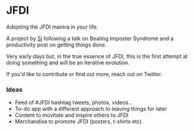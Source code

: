 # JFDI

Adopting the JFDI mantra in your life.

A project by [Si](https://twitter.com/Si) following a talk on Beating Imposter Syndrome and a productivity post on getting things done.

Very early days but, in the true essence of JFDI, this is the first attempt at doing something and will be an iterative evolution.

If you'd like to contribute or find out more, reach out on Twitter.

### Ideas

* Feed of #JFDI hashtag tweets, photos, videos…
* To-do app with a different approach to leaving things for later
* Content to movitate and inspire others to JFDI
* Merchandise to promote JFDI (posters, t-shirts etc)

